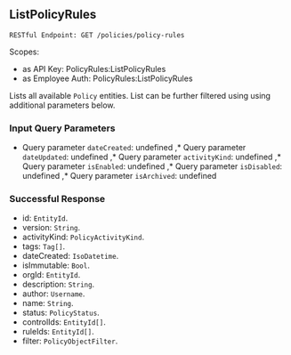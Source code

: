 
## ListPolicyRules
`RESTful Endpoint: GET /policies/policy-rules`

Scopes:
 * as API Key: PolicyRules:ListPolicyRules
 * as Employee Auth: PolicyRules:ListPolicyRules

Lists all available `Policy` entities. List can be further filtered using using additional parameters below.
### Input Query Parameters
* Query parameter `dateCreated`: undefined ,* Query parameter `dateUpdated`: undefined ,* Query parameter `activityKind`: undefined ,* Query parameter `isEnabled`: undefined ,* Query parameter `isDisabled`: undefined ,* Query parameter `isArchived`: undefined

### Successful Response
* id: `EntityId`. 
* version: `String`. 
* activityKind: `PolicyActivityKind`. 
* tags: `Tag[]`. 
* dateCreated: `IsoDatetime`. 
* isImmutable: `Bool`. 
* orgId: `EntityId`. 
* description: `String`. 
* author: `Username`. 
* name: `String`. 
* status: `PolicyStatus`. 
* controlIds: `EntityId[]`. 
* ruleIds: `EntityId[]`. 
* filter: `PolicyObjectFilter`.



